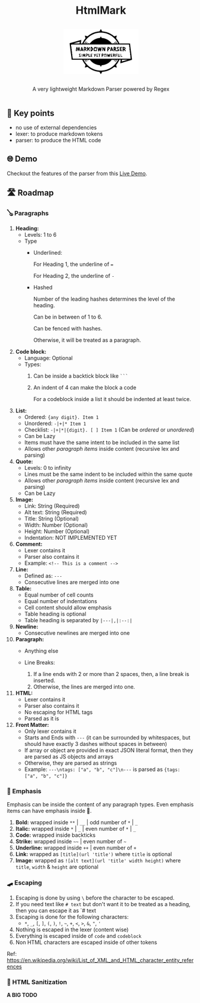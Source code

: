 <div style="display: flex; justify-content: center; flex-direction: column; text-align: center">
	<h1>HtmlMark</h1>
	<p><img src="https://github.com/kiranparajuli589/htmlmark/blob/main/demo/src/assets/logo.png?raw=true" style="height: auto; width: 200px;"></p>
	<p>A very lightweight Markdown Parser powered by Regex</p>
</div>


## 🔑 Key points
- no use of external dependencies
- lexer: to produce markdown tokens
- parser: to produce the HTML code

## 🌐 Demo

Checkout the features of the parser from this [Live Demo](https://kiranparajuli589.github.io/htmlmark/ 'Live Demo').

## 🛣️ Roadmap

### 🪕 Paragraphs
1. **Heading:**
   - Levels: 1 to 6
   - Type
     - Underlined:

        For Heading 1, the underline of `=`

        For Heading 2, the underline of `-`

     - Hashed

        Number of the leading hashes determines the level of the heading.

        Can be in between of 1 to 6.

        Can be fenced with hashes.

        Otherwise, it will be treated as a paragraph.
2. **Code block:**
    - Language: Optional
    - Types:
        1. Can be inside a backtick block like <code>```</code>
        2. An indent of 4 can make the block a code

           For a codeblock inside a list
           it should be indented at least twice.
3. **List:**
    - Ordered: `{any digit}. Item 1`
    - Unordered: `-|+|* Item 1`
    - Checklist: `-|+|*|{digit}. [ ] Item 1` (Can be _ordered_ or _unordered_)
    - Can be Lazy
    - Items must have the same intent to be included in the same list
    - Allows other _paragraph items_ inside content (recursive lex and parsing)
4. **Quote:**
    - Levels: 0 to infinity
    - Lines must be the same indent to be included within the same quote
    - Allows other _paragraph items_ inside content (recursive lex and parsing)
    - Can be Lazy
5. **Image:**
    - Link: String (Required)
    - Alt text: String (Required)
    - Title: String (Optional)
    - Width: Number (Optional)
    - Height: Number (Optional)
    - Indentation: NOT IMPLEMENTED YET
6. **Comment:**
    - Lexer contains it
    - Parser also contains it
    - Example: `<!-- This is a comment -->`
7. **Line:**
    - Defined as: `---`
    - Consecutive lines are merged into one
8. **Table:**
    - Equal number of cell counts
    - Equal number of indentations
    - Cell content should allow emphasis
    - Table heading is optional
    - Table heading is separated by `|---|,|:--:|`
9. **Newline:**
    - Consecutive newlines are merged into one
10. **Paragraph:**
    - Anything else
    - Line Breaks:

       1. If a line ends with 2 or more than 2 spaces, then, a line break is inserted.
       2. Otherwise, the lines are merged into one.
11. **HTML:**
    - Lexer contains it
    - Parser also contains it
    - No escaping for HTML tags
    - Parsed as it is
12. **Front Matter:**
    - Only lexer contains it
    - Starts and Ends with `---` (it can be surrounded by whitespaces, but should have exactly 3 dashes without spaces in between)
    - If array or object are provided in exact JSON literal format, then they are parsed as JS objects and arrays
    - Otherwise, they are parsed as strings
    - Example: `---\ntags: ["a", "b", "c"]\n---` is parsed as `{tags: ["a", "b", "c"]}`


### 🎺 Emphasis
Emphasis can be inside the content of any paragraph types. Even emphasis items can have emphasis inside 🤩.

1. **Bold:** wrapped inside `**` | `__` | odd number of `*` | `_`
2. **Italic:** wrapped inside `*` | `_` | even number of `*` | `_`
3. **Code:** wrapped inside backticks
4. **Strike:** wrapped inside `~~` | even number of `~`
5. **Underline:** wrapped inside `++` | even number of `+`
6. **Link:** wrapped as `[title](url 'title')` where `title` is optional
7. **Image:** wrapped as `![alt text](url 'title' width height)` where `title`, `width` & `height` are optional

### 🛹 Escaping
1. Escaping is done by using `\` before the character to be escaped.
2. If you need text like `# text` but don't want it to be treated as a heading, then you can escape it as `\# text
3. Escaping is done for the following characters:
   - `*`, `_`, `[`, `]`, `(`, `)`, `!`, `~`, `+`, `<`, `>`, `&`, `"`, `'`
4. Nothing is escaped in the lexer (content wise)
5. Everything is escaped inside of `code` and `codeblock`
6. Non HTML characters are escaped inside of other tokens

Ref: https://en.wikipedia.org/wiki/List_of_XML_and_HTML_character_entity_references

### 👻 HTML Sanitization
**A BIG TODO**
